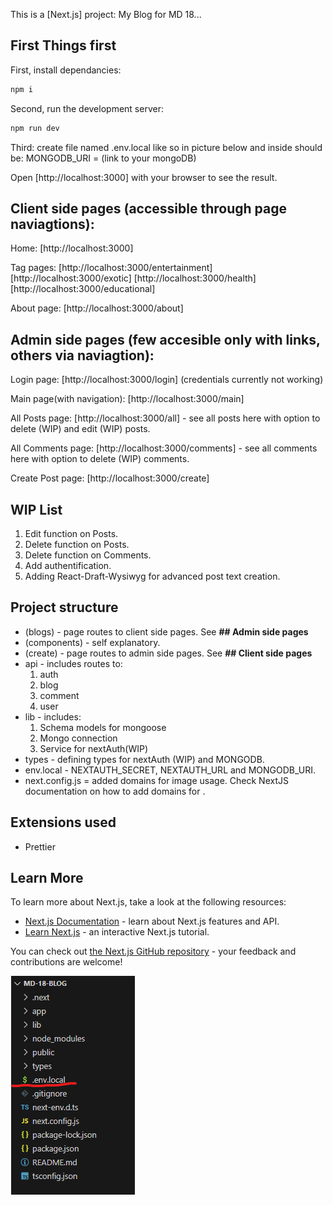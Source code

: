 This is a [Next.js] project: My Blog for MD 18...

## First Things first

First, install dependancies:

```bash
npm i
```

Second, run the development server:

```bash
npm run dev
```

Third: create file named .env.local like so in picture below and inside should be:
MONGODB_URI = (link to your mongoDB)

Open [http://localhost:3000] with your browser to see the result.

## Client side pages (accessible through page naviagtions):

Home: [http://localhost:3000]

Tag pages:
[http://localhost:3000/entertainment]
[http://localhost:3000/exotic]
[http://localhost:3000/health]
[http://localhost:3000/educational]

About page: [http://localhost:3000/about]

## Admin side pages (few accesible only with links, others via naviagtion):

Login page: [http://localhost:3000/login] (credentials currently not working)

Main page(with navigation): [http://localhost:3000/main]

All Posts page: [http://localhost:3000/all] - see all posts here with option to delete (WIP) and edit (WIP) posts.

All Comments page: [http://localhost:3000/comments] - see all comments here with option to delete (WIP) comments.

Create Post page: [http://localhost:3000/create]

## WIP List

1. Edit function on Posts.
2. Delete function on Posts.
3. Delete function on Comments.
4. Add authentification.
5. Adding React-Draft-Wysiwyg for advanced post text creation.

## Project structure

- (blogs) - page routes to client side pages. See **## Admin side pages**
- (components) - self explanatory.
- (create) - page routes to admin side pages. See **## Client side pages**
- api - includes routes to:
  1. auth
  2. blog
  3. comment
  4. user
- lib - includes:
  1. Schema models for mongoose
  2. Mongo connection
  3. Service for nextAuth(WIP)
- types - defining types for nextAuth (WIP) and MONGODB.
- env.local - NEXTAUTH_SECRET, NEXTAUTH_URL and MONGODB_URI.
- next.config.js = added domains for image usage. Check NextJS documentation on how to add domains for <Image>.

## Extensions used

- Prettier

## Learn More

To learn more about Next.js, take a look at the following resources:

- [Next.js Documentation](https://nextjs.org/docs) - learn about Next.js features and API.
- [Learn Next.js](https://nextjs.org/learn) - an interactive Next.js tutorial.

You can check out [the Next.js GitHub repository](https://github.com/vercel/next.js/) - your feedback and contributions are welcome!

![Alt text](image.png)
